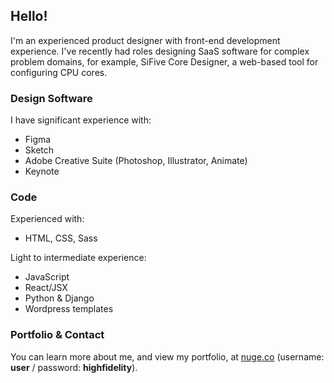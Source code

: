 ## Hello! 

I'm an experienced product designer with front-end development experience. I've recently had roles designing SaaS software for complex problem domains, for example, SiFive Core Designer, a web-based tool for configuring CPU cores. 

### Design Software

I have significant experience with: 

- Figma
- Sketch
- Adobe Creative Suite (Photoshop, Illustrator, Animate)
- Keynote
  
### Code

Experienced with: 

- HTML, CSS, Sass

Light to intermediate experience: 

- JavaScript
- React/JSX
- Python & Django
- Wordpress templates

### Portfolio & Contact

You can learn more about me, and view my portfolio, at [nuge.co](http://nuge.co) (username: **user** / password: **highfidelity**). 
<!--
**marknugent/marknugent** is a ✨ _special_ ✨ repository because its `README.md` (this file) appears on your GitHub profile.

Here are some ideas to get you started:

- 🔭 I’m currently working on ...
- 🌱 I’m currently learning ...
- 👯 I’m looking to collaborate on ...
- 🤔 I’m looking for help with ...
- 💬 Ask me about ...
- 📫 How to reach me: ...
- 😄 Pronouns: ...
- ⚡ Fun fact: ...
-->
